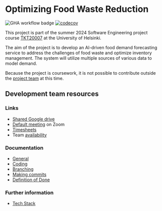 # Optimizing Food Waste Reduction  

![GHA workflow badge](https://github.com/Food-Waste-Optimization/Food-Waste-Optimization/workflows/Tests/badge.svg)
[![codecov](https://codecov.io/gh/Food-Waste-Optimization/Food-Waste-Optimization/graph/badge.svg?token=62FTEI7EG0)](https://codecov.io/gh/Food-Waste-Optimization/Food-Waste-Optimization)

This project is part of the summer 2024 Software Engineering project course [TKT20007](https://github.com/HY-TKTL/TKT20007-Ohjelmistotuotantoprojekti/) at the University of Helsinki. 

The aim of the project is to develop an AI-driven food demand forecasting service to address the challenges of food waste and optimize inventory management. The system will utilize multiple sources of various data to model demand.

Because the project is coursework, it is not possible to contribute outside the [project team](https://github.com/orgs/Food-Waste-Optimization/people) at this time.

## Development team resources
### Links
- [Shared Google drive](https://drive.google.com/drive/folders/1t-KEVXxDFisIF6f4bnrSdce5x8a1yYts)
- [Default meeting](https://helsinki.zoom.us/j/68765594737?pwd=Z1lELzNsWlh1cldtcGFGeEoxZ0JWZz09) on Zoom
- [Timesheets](https://study.cs.helsinki.fi/projekti/timelogs)
- Team [availability](https://docs.google.com/spreadsheets/d/13Yey7ICnYVVUK0rfN_uN6dhl0YFSL-u4YQSJD6pJmns)
<!---
- [Staging server](Openshift setup pending)
--->

### Documentation
- [General](Documentation/general_practices.md)
- [Coding](Documentation/programming_practices.md)
- [Branching](Documentation/branching-practises.md)
- [Making commits](Documentation/commit_practises.md)
- [Definition of Done](Documentation/dod.md)


### Further information
<!---
Current [live system](Openshift setup pending)
--->
<!--- 
You can run the project locally in a [Docker](https://www.docker.com/) container.
Detailed instructions will be provided as the project matures.
--->
- [Tech Stack](Documentation/tech-stack.md)